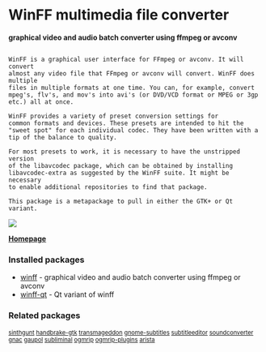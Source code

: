 # WinFF multimedia file converter

__graphical video and audio batch converter using ffmpeg or avconv__

```

WinFF is a graphical user interface for FFmpeg or avconv. It will convert
almost any video file that FFmpeg or avconv will convert. WinFF does multiple
files in multiple formats at one time. You can, for example, convert
mpeg's, flv's, and mov's into avi's (or DVD/VCD format or MPEG or 3gp
etc.) all at once.

WinFF provides a variety of preset conversion settings for
common formats and devices. These presets are intended to hit the
"sweet spot" for each individual codec. They have been written with a
tip of the balance to quality.

For most presets to work, it is necessary to have the unstripped version
of the libavcodec package, which can be obtained by installing
libavcodec-extra as suggested by the WinFF suite. It might be necessary
to enable additional repositories to find that package.

This package is a metapackage to pull in either the GTK+ or Qt variant.

```

[![](https://screenshots.debian.net/thumbnail/winff-qt/)](https://screenshots.debian.net/screenshot/winff-qt/)


 **[Homepage](http://www.winff.org/)**

### Installed packages

* [winff](https://packages.debian.org/stretch/winff) - graphical video and audio batch converter using ffmpeg or avconv
* [winff-qt](https://packages.debian.org/stretch/winff-qt) - Qt variant of winff

### Related packages

<sub> [sinthgunt](https://packages.debian.org/stretch/sinthgunt) [handbrake-gtk](https://packages.debian.org/stretch/handbrake-gtk) [transmageddon](https://packages.debian.org/stretch/transmageddon) [gnome-subtitles](https://packages.debian.org/stretch/gnome-subtitles) [subtitleeditor](https://packages.debian.org/stretch/subtitleeditor) [soundconverter](https://packages.debian.org/stretch/soundconverter) [gnac](https://packages.debian.org/stretch/gnac) [gaupol](https://packages.debian.org/stretch/gaupol) [subliminal](https://packages.debian.org/stretch/subliminal) [ogmrip](https://packages.debian.org/stretch/ogmrip) [ogmrip-plugins](https://packages.debian.org/stretch/ogmrip-plugins) [arista](https://packages.debian.org/stretch/arista)  </sub>
